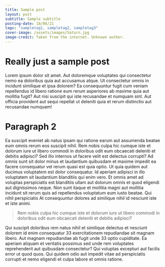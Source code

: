 ```yaml
---
title: Sample post
layout: post
subtitle: Sample subtitle
posting-date: 18/08/21
tags: "sampletag1, sampletag2, sampletag3"
cover-image: /assets/images/Saturn.jpg
image-credit: Taken from the internet. Unknown author.
---
```

# Really just a sample post

Lorem ipsum dolor sit amet. Aut doloremque voluptates qui consectetur nemo ea doloribus quia aut accusamus atque. Ut consectetur omnis in incidunt similique et ipsa dolorem? Ea consequuntur fugit cum veniam repellendus id libero ratione eum rerum asperiores ab maxime quia aut mollitia fugit? Aut nisi suscipit qui iste recusandae et numquam sint. Aut officia provident aut sequi repellat ut deleniti quia et rerum distinctio aut recusandae numquam!

# Paragraph 2

Ea suscipit eveniet ab natus ipsam qui ratione earum aut assumenda beatae eum omnis rerum eos suscipit nihil. Rem nobis culpa hic cumque iste et dolorum iure ut libero commodi in doloribus odit eum obcaecati deleniti et debitis adipisci? Sed illo internos ut facere velit est delectus corrupti? Ad omnis sunt sit dolor minus et laudantium quibusdam et maxime impedit ea facere consequatur vel rerum quasi est quia optio. Ut quia quidem aut ducimus voluptatem est dolor consequatur. Id aperiam adipisci in illo voluptatem sit laudantium blanditiis qui enim vero. Et omnis amet ad voluptas perspiciatis est blanditiis ullam aut dolorum omnis et quod eligendi aut dignissimos neque. Non sunt itaque et mollitia magni aut mollitia incidunt sit rerum quis ad repellendus voluptatum eum iusto beatae. Qui nihil perspiciatis At consequuntur dolores ad similique nihil id nesciunt iste et iste animi.

> Rem nobis culpa hic cumque iste et dolorum iure ut libero commodi in doloribus odit eum obcaecati deleniti et debitis adipisci?

Qui suscipit doloribus rem natus nihil et similique delectus et nesciunt dolorem id enim consequatur 33 exercitationem repudiandae sit magnam libero. Aut magnam repudiandae ab fugit unde 33 optio cupiditate. Ea aperiam aliquam et veritatis possimus sed unde rem voluptates reprehenderit aut quibusdam consectetur? Qui voluptas excepturi aut facilis error ut quod quos. Qui quidem odio aut impedit vitae ad perspiciatis corrupti et nemo eligendi et culpa labore et omnis ratione.
